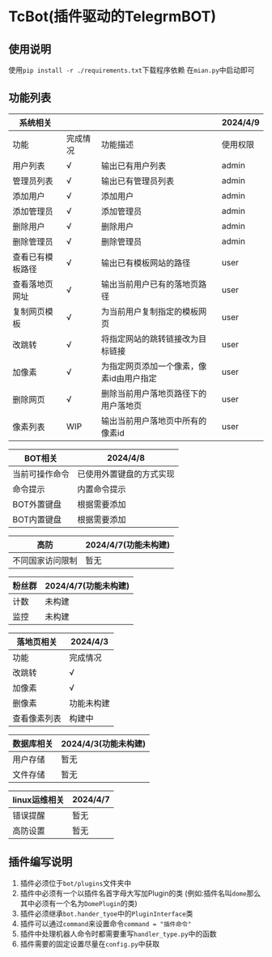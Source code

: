 # TcBot(插件驱动的TelegrmBOT)
## 使用说明
使用`pip install -r ./requirements.txt`下载程序依赖
在```mian.py```中启动即可
## 功能列表
| 系统相关       |  |       |  2024/4/9  |
|------------|----------|-------|-------|
| 功能         | 完成情况     |功能描述| 使用权限  |
| 用户列表       | √        |输出已有用户列表| admin |
| 管理员列表      | √        |输出已有管理员列表| admin |
| 添加用户       | √        |添加用户| admin |
| 添加管理员      | √        |添加管理员| admin |
| 删除用户       | √        |删除用户| admin |
| 删除管理员      | √        |删除管理员| admin |
| 查看已有模板路径 | √        |输出已有模板网站的路径| user  |
| 查看落地页网址    | √        |输出当前用户已有的落地页路径| user  |
| 复制网页模板     | √        |为当前用户复制指定的模板网页| user  |
| 改跳转 | √        |将指定网站的跳转链接改为目标链接| user  |
| 加像素 | √        |为指定网页添加一个像素，像素id由用户指定| user  |
| 删除网页 | √        |删除当前用户落地页路径下的用户落地页| user  |
| 像素列表 | WIP     |输出当前用户落地页中所有的像素id| user  |

| BOT相关   | 2024/4/8     |
|---------|--------------|
| 当前可操作命令 | 已使用外置键盘的方式实现 |
| 命令提示    | 内置命令提示       |
| BOT外置键盘 | 根据需要添加       |
| BOT内置键盘 | 根据需要添加       |


|高防|2024/4/7(功能未构建)|
|---|---|
|不同国家访问限制|暂无|

|粉丝群|2024/4/7(功能未构建)|
|---|---|
|计数|未构建|
|监控|未构建|

| 落地页相关  | 2024/4/3 |
|--------|----------|
| 功能     | 完成情况     |
| 改跳转    | √        |
| 加像素    | √        |
| 删像素    | 功能未构建    |
| 查看像素列表 | 构建中      |

|数据库相关| 2024/4/3(功能未构建) |
|---|-----------------|
|用户存储|暂无|
|文件存储|暂无|

|linux运维相关|2024/4/7|
|---|---|
|错误提醒|暂无|
|高防设置|暂无|

## 插件编写说明
1. 插件必须位于`bot/plugins`文件夹中
2. 插件中必须有一个以插件名首字母大写加Plugin的类 (例如:插件名叫`dome`那么其中必须有一个名为`DomePlugin`的类)
3. 插件必须继承`bot.hander_tyoe`中的`PluginInterface`类
4. 插件可以通过`command`来设置命令```command = "插件命令"```
5. 插件中处理机器人命令时都需要重写```handler_type.py```中的函数
6. 插件需要的固定设置尽量在```config.py```中获取